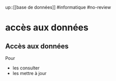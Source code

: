 up::[[base de données]]
#informatique #no-review
# accès aux données
## Accès aux données

Pour
 - les consulter
 - les mettre à jour

 
